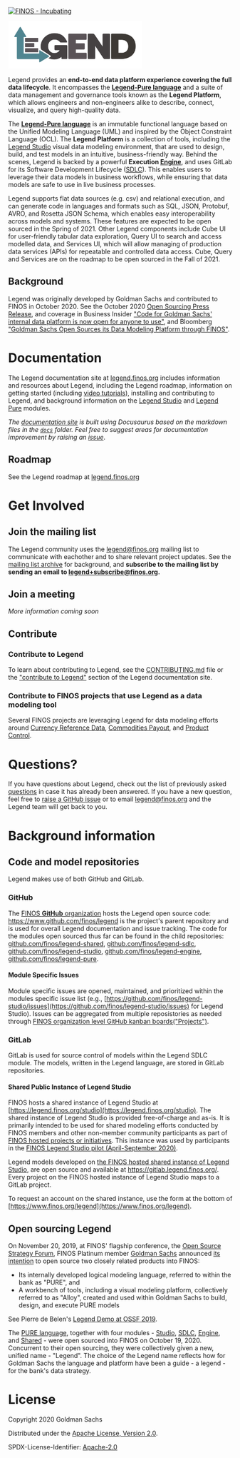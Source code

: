 [![FINOS - Incubating](https://cdn.jsdelivr.net/gh/finos/contrib-toolbox@master/images/badge-incubating.svg)](https://finosfoundation.atlassian.net/wiki/display/FINOS/Incubating)

<img src="https://github.com/finos/branding/blob/master/project-logos/active-project-logos/Legend%20Logo/Logo/2020_Legend_Dark.png" width="300">

Legend provides an **end-to-end data platform experience covering the full data lifecycle**. It encompasses the [**Legend-Pure language**](https://github.com/finos/legend-pure) and a suite of data management and governance tools known as the **Legend Platform**, which allows engineers and non-engineers alike to describe, connect, visualize, and query high-quality data. 

The **[Legend-Pure language](https://github.com/finos/legend-pure)** is an immutable functional language based on the Unified Modeling Language (UML) and inspired by the Object Constraint Language (OCL). The **Legend Platform** is a collection of tools, including the [Legend Studio](https://github.com/finos/legend-studio) visual data modeling environment, that are used to design, build, and test models in an intuitive, business-friendly way. Behind the scenes, Legend is backed by a powerful **Execution [Engine](https://github.com/finos/legend-engine)**, and uses GitLab for its Software Development Lifecycle ([SDLC](https://github.com/finos/legend-sdlc)). This enables users to leverage their data models in business workflows, while ensuring that data models are safe to use in live business processes.

Legend supports flat data sources (e.g. csv) and relational execution, and can generate code in languages and formats such as SQL, JSON, Protobuf, AVRO, and Rosetta JSON Schema, which enables easy interoperability across models and systems. These features are expected to be open sourced in the Spring of 2021. Other Legend components include Cube UI for user-friendly tabular data exploration, Query UI to search and access modelled data, and Services UI, which will allow managing of production data services (APIs) for repeatable and controlled data access. Cube, Query and Services are on the roadmap to be open sourced in the Fall of 2021.

## Background
Legend was originally developed by Goldman Sachs and contributed to FINOS in October 2020. See the October 2020 [Open Sourcing Press Release](https://www.finos.org/press/goldman-sachs-open-sources-its-data-modeling-platform-through-finos), and coverage in Business Insider ["Code for Goldman Sachs' internal data platform is now open for anyone to use"](https://www.businessinsider.com/code-for-goldmans-data-platform-legend-open-sharing-github-2020-10), and Bloomberg ["Goldman Sachs Open Sources its Data Modeling Platform through FINOS"](https://www.bloomberg.com/press-releases/2020-10-19/goldman-sachs-open-sources-its-data-modeling-platform-through-finos).

# Documentation  
The Legend documentation site at [legend.finos.org](https://legend.finos.org/) includes information and resources about Legend, including the Legend roadmap, information on getting started (including [video tutorials](https://legend.finos.org/docs/getting-started/getting-started-guide#introductory-videos)), installing and contributing to Legend, and background information on the [Legend Studio](https://github.com/finos/legend-studio) and [Legend Pure](https://github.com/finos/legend-studio) modules. 

_The [documentation site](https://legend.finos.org) is built using Docusaurus based on the markdown files in the [`docs`](/docs/) folder._
_Feel free to suggest areas for documentation improvement by raising an [issue](https://github.com/finos/legend/issues)_.

## Roadmap
See the Legend roadmap at [legend.finos.org](https://legend.finos.org/)

# Get Involved 

## Join the mailing list
The Legend community uses the legend@finos.org mailing list to communicate with eachother and to share relevant project updates. See the [mailing list archive](https://groups.google.com/a/finos.org/g/legend) for background, and **subscribe to the mailing list by sending an email to [legend+subscribe@finos.org](mailto:legend+subscribe@finos.org).**

## Join a meeting
_More information coming soon_

## Contribute
### Contribute to Legend
To learn about contributing to Legend, see the [CONTRIBUTING.md](CONTRIBUTING.md) file or the ["contribute to Legend"](https://legend.finos.org/docs/getting-started/contribute-to-legend) section of the Legend documentation site.

### Contribute to FINOS projects that use Legend as a data modeling tool
Several FINOS projects are leveraging Legend for data modeling efforts around [Currency Reference Data](https://github.com/finos/secref-data#currency-reference-data), [Commodities Payout](https://github.com/finos/finos-fo#commodities-payout-workstream), and [Product Control](https://github.com/finos/finos-fo#product-control-common-template-workstream).

# Questions?
If you have questions about Legend, check out the list of previously asked [questions](https://github.com/finos/legend/issues?q=label%3Aquestion) in case it has already been answered. If you have a new question, feel free to [raise a GitHub issue](https://github.com/finos/legend/issues/new?assignees=&labels=&template=Support_question.md&title=) or to email [legend@finos.org](mailto:legend@finos.org) and the Legend team will get back to you.

# Background information

## Code and model repositories
Legend makes use of both GitHub and GitLab.

### GitHub
The [FINOS **GitHub** organization](https://github.com/finos/) hosts the Legend open source code: https://www.github.com/finos/legend is the project's parent repository and is used for overall Legend documentation and issue tracking. The code for the modules open sourced thus far can be found in the child repositories: [github.com/finos/legend-shared](https://github.com/finos/legend-shared), [github.com/finos/legend-sdlc](https://github.com/finos/legend-sdlc), [github.com/finos/legend-studio](https://github.com/finos/legend-studio), [github.com/finos/legend-engine](https://github.com/finos/legend-engine), [github.com/finos/legend-pure](https://github.com/finos/legend-pure).

#### Module Specific Issues
Module specific issues are opened, maintained, and prioritized within the modules specific issue list (e.g., [https://github.com/finos/legend-studio/issues](https://github.com/finos/legend-studio/issues) for Legend Studio). Issues can be aggregated from multiple reposistories as needed through [FINOS organization level GitHub kanban boards("Projects")](https://github.com/orgs/finos/projects).

### GitLab
GitLab is used for source control of models within the Legend SDLC module. The models, written in the Legend language, are stored in GitLab repositories.

#### Shared Public Instance of Legend Studio
FINOS hosts a shared instance of Legend Studio at [https://legend.finos.org/studio](https://legend.finos.org/studio). The shared instance of Legend Studio is provided free-of-charge and as-is. It is primarily intended to be used for shared modeling efforts conducted by FINOS members and other non-member community participants as part of [FINOS hosted projects or initiatives](https://landscape.finos.org/). 
This instance was used by participants in the [FINOS Legend Studio pilot (April-September 2020)](https://www.finos.org/press/goldman-sachs-open-sources-its-data-modeling-platform-through-finos). 

Legend models developed on [the FINOS hosted shared instance of Legend Studio](https://legend.finos.org/studio), are open source and available at https://gitlab.legend.finos.org/. Every project on the FINOS hosted instance of Legend Studio maps to a GitLab project.

To request an account on the shared instance, use the form at the bottom of [https://www.finos.org/legend](https://www.finos.org/legend).

## Open sourcing Legend
On November 20, 2019, at FINOS' flagship conference, the [Open Source Strategy Forum](https://opensourcestrategyforum.org/), FINOS Platinum member [Goldman Sachs](https://developer.gs.com/docs/products/) announced [its intention](https://www.finos.org/press/goldman-announces-pure-alloy-contribution) to open source two closely related products into FINOS:
* Its internally developed logical modeling language, referred to within the bank as "PURE", and
* A workbench of tools, including a visual modeling platform, collectively referred to as "Alloy", created and used within Goldman Sachs to build, design, and execute PURE models

See Pierre de Belen's [Legend Demo at OSSF 2019](https://www.youtube.com/watch?v=na4DCgvdDJ4).

The [PURE language](https://github.com/finos/legend-pure), together with four modules - [Studio](https://github.com/finos/legend-studio), [SDLC](https://github.com/finos/legend-sdlc), [Engine](https://github.com/finos/legend-engine), and [Shared](https://github.com/finos/legend-shared) - were open sourced into FINOS on October 19, 2020. Concurrent to their open sourcing, they were collectively given a new, unified name - "Legend". The choice of the Legend name reflects how for Goldman Sachs the language and platform have been a guide - a legend - for the bank's data strategy.

# License
Copyright 2020 Goldman Sachs

Distributed under the [Apache License, Version 2.0](http://www.apache.org/licenses/LICENSE-2.0).

SPDX-License-Identifier: [Apache-2.0](https://spdx.org/licenses/Apache-2.0)
